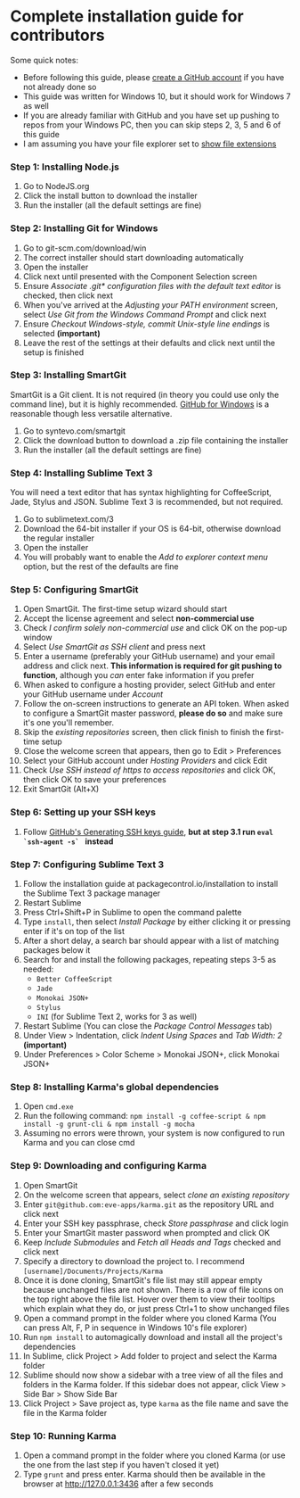 # Complete installation guide for contributors
Some quick notes:
* Before following this guide, please [create a GitHub account](https://github.com/join) if you have not already done so
* This guide was written for Windows 10, but it should work for Windows 7 as well
* If you are already familiar with GitHub and you have set up pushing to repos from your Windows PC, then you can skip steps 2, 3, 5 and 6 of this guide
* I am assuming you have your file explorer set to [show file extensions](http://www.sevenforums.com/tutorials/10570-file-extensions-hide-show.html)

### Step 1: Installing Node.js
1. Go to NodeJS.org
2. Click the install button to download the installer
3. Run the installer (all the default settings are fine)

### Step 2: Installing Git for Windows
1. Go to git-scm.com/download/win
2. The correct installer should start downloading automatically
3. Open the installer
4. Click next until presented with the Component Selection screen
5. Ensure _Associate .git* configuration files with the default text editor_ is checked, then click next
6. When you've arrived at the _Adjusting your PATH environment_ screen, select _Use Git from the Windows Command Prompt_ and click next
7. Ensure _Checkout Windows-style, commit Unix-style line endings_ is selected **(important)**
8. Leave the rest of the settings at their defaults and click next until the setup is finished

### Step 3: Installing SmartGit
SmartGit is a Git client. It is not required (in theory you could use only the command line), but it is highly recommended. [GitHub for Windows](https://desktop.github.com) is a reasonable though less versatile alternative.

1. Go to syntevo.com/smartgit
2. Click the download button to download a .zip file containing the installer
3. Run the installer (all the default settings are fine)

### Step 4: Installing Sublime Text 3
You will need a text editor that has syntax highlighting for CoffeeScript, Jade, Stylus and JSON.
Sublime Text 3 is recommended, but not required.

1. Go to sublimetext.com/3
2. Download the 64-bit installer if your OS is 64-bit, otherwise download the regular installer
3. Open the installer
4. You will probably want to enable the _Add to explorer context menu_ option, but the rest of the defaults are fine

### Step 5: Configuring SmartGit
1. Open SmartGit. The first-time setup wizard should start
2. Accept the license agreement and select **non-commercial use**
3. Check _I confirm solely non-commercial use_ and click OK on the pop-up window
4. Select _Use SmartGit as SSH client_ and press next
5. Enter a username (preferably your GitHub username) and your email address and click next. **This information is required for git pushing to function**, although you _can_ enter fake information if you prefer
6. When asked to configure a hosting provider, select GitHub and enter your GitHub username under _Account_
7. Follow the on-screen instructions to generate an API token. When asked to configure a SmartGit master password, **please do so** and make sure it's one you'll remember.
8. Skip the _existing repositories_ screen, then click finish to finish the first-time setup
9. Close the welcome screen that appears, then go to Edit > Preferences
10. Select your GitHub account under _Hosting Providers_ and click Edit
11. Check _Use SSH instead of https to access repositories_ and click OK, then click OK to save your preferences
12. Exit SmartGit (Alt+X)

### Step 6: Setting up your SSH keys
1. Follow [GitHub's Generating SSH keys guide](https://help.github.com/articles/generating-ssh-keys/), **but at step 3.1 run ``eval `ssh-agent -s` `` instead**

### Step 7: Configuring Sublime Text 3
1. Follow the installation guide at packagecontrol.io/installation to install the Sublime Text 3 package manager
2. Restart Sublime
3. Press Ctrl+Shift+P in Sublime to open the command palette
4. Type `install`, then select _Install Package_ by either clicking it or pressing enter if it's on top of the list
5. After a short delay, a search bar should appear with a list of matching packages below it
6. Search for and install the following packages, repeating steps 3-5 as needed:
   * `Better CoffeeScript`
   * `Jade`
   * `Monokai JSON+`
   * `Stylus`
   * `INI` (for Sublime Text 2, works for 3 as well)
7. Restart Sublime (You can close the _Package Control Messages_ tab)
8. Under View > Indentation, click _Indent Using Spaces_ and _Tab Width: 2_ **(important)**
9. Under Preferences > Color Scheme > Monokai JSON+, click Monokai JSON+

### Step 8: Installing Karma's global dependencies
1. Open `cmd.exe`
2. Run the following command: `npm install -g coffee-script & npm install -g grunt-cli & npm install -g mocha`
3. Assuming no errors were thrown, your system is now configured to run Karma and you can close cmd

### Step 9: Downloading and configuring Karma
1. Open SmartGit
2. On the welcome screen that appears, select _clone an existing repository_
3. Enter `git@github.com:eve-apps/karma.git` as the repository URL and click next
4. Enter your SSH key passphrase, check _Store passphrase_ and click login
5. Enter your SmartGit master password when prompted and click OK
6. Keep _Include Submodules_ and _Fetch all Heads and Tags_ checked and click next
7. Specify a directory to download the project to. I recommend `[username]/Documents/Projects/Karma`
8. Once it is done cloning, SmartGit's file list may still appear empty because unchanged files are not shown. There is a row of file icons on the top right above the file list. Hover over them to view their tooltips which explain what they do, or just press Ctrl+1 to show unchanged files
9. Open a command prompt in the folder where you cloned Karma (You can press Alt, F, P in sequence in Windows 10's file explorer)
10. Run `npm install` to automagically download and install all the project's dependencies
11. In Sublime, click Project > Add folder to project and select the Karma folder
12. Sublime should now show a sidebar with a tree view of all the files and folders in the Karma folder. If this sidebar does not appear, click View > Side Bar > Show Side Bar
13. Click Project > Save project as, type `karma` as the file name and save the file in the Karma folder

### Step 10: Running Karma
1. Open a command prompt in the folder where you cloned Karma (or use the one from the last step if you haven't closed it yet)
2. Type `grunt` and press enter. Karma should then be available in the browser at http://127.0.0.1:3436 after a few seconds
